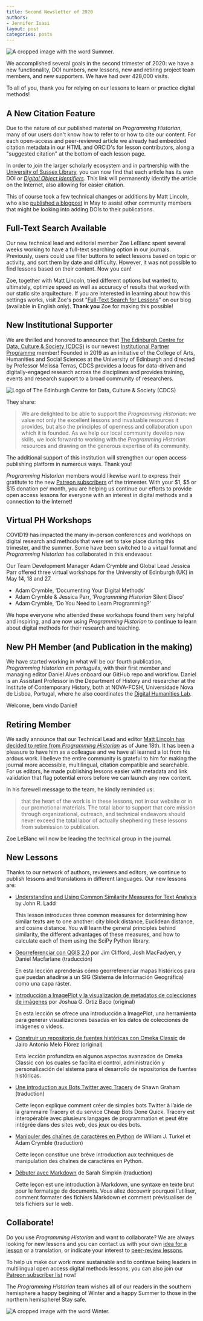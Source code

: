 ```yaml
---
title: Second Newsletter of 2020
authors: 
- Jennifer Isasi
layout: post
categories: posts
---
```


<img src="/images/blog/2020-07-01-newsletter/summer.jpg" alt="A cropped image with the word Summer." caption="Happy Summer to our audience in the northern hemisphere!"/>

We accomplished several goals in the second trimester of 2020: we have a new functionality, DOI numbers, new lessons, new and retiring project team members, and new supporters. We have had over 428,000 visits.

To all of you, thank you for relying on our lessons to learn or practice digital methods! 



## A New Citation Feature 

Due to the nature of our published material on *Programming Historian*, many of our users don't know how to refer to or how to cite our content. For each open-access and peer-reviewed article we already had embedded citation metadata in our HTML and ORCID's for lesson contributors, along a "suggested citation" at the bottom of each lesson page.  

In order to join the larger scholarly ecosystem and in partnership with the [University of Sussex Library](https://www.sussex.ac.uk/library/), you can now find that each article has its own DOI or [*Digital Object Identifiers*](https://www.doi.org/). This link will permanently identify the article on the Internet, also allowing for easier citation. 

This of course took a few technical changes or additions by Matt Lincoln, who also [published a blogpost](https://programminghistorian.org/posts/dois-for-ph) in May to assist other community members that might be looking into adding DOIs to their publications.



## Full-Text Search Available

Our new technical lead and editorial member Zoe LeBlanc spent several weeks working to have a full-text searching option in our journals. Previously, users could use filter buttons to select lessons based on topic or activity, and sort them by date and difficulty. However, it was not possible to find lessons based on their content. Now you can! 

Zoe, together with Matt Lincoln, tried different options but wanted to, ultimately, optimize speed as well as accuracy of results that worked with our static site arquitecture. If you are interested in learning about how this settings works, visit Zoe's post "[Full-Text Search for Lessons](https://programminghistorian.org/posts/full-text-search)" on our blog (available in English only). **Thank you** Zoe for making this possible!



## New Institutional Supporter 

We are thrilled and honored to announce that [The Edinburgh Centre for Data, Culture & Society (CDCS)](https://www.cdcs.ed.ac.uk) is our newest [Institutional Partner Programme](https://programminghistorian.org/en/support-us#institutional-partner-programme) member! Founded in 2019 as an initiative of the College of Arts, Humanities and Social Sciences at the University of Edinburgh and directed by Professor Melissa Terras, CDCS provides a locus for data-driven and digitally-engaged research across the disciplines and provides training, events and research support to a broad community of researchers. 

<img src="/images/blog/2020-07-01-newsletter/cdcs-uk-logo.png" alt="Logo of The Edinburgh Centre for Data, Culture & Society (CDCS)"/>

They share: 

> We are delighted to be able to support the *Programming Historian*: we value not only the excellent lessons and invaluable resources it provides, but also the principles of openness and collaboration upon which it is founded. As we help our local community develop new skills, we look forward to working with the *Programming Historian* resources and drawing on the generous expertise of its community. 

The additional support of this institution will strengthen our open access publishing platform in numerous ways. Thank you!

*Programming Historian* members would likewise want to express their gratitute to the new [Patreon subscribers](https://www.patreon.com/theprogramminghistorian) of the trimester. With your $1, $5 or $15 donation per month, you are helping us continue our efforts to provide open access lessons for everyone with an interest in digital methods and a connection to the Internet! 



## Virtual PH Workshops 

COVID19 has impacted the many in-person conferences and workhops on digital research and methods that were set to take place during this trimester, and the summer. Some have been switched to a virtual format and *Programming Historian* has collaborated in this endevaour. 

Our Team Development Manager Adam Crymble and Global Lead Jessica Parr offered three virtual workshops for the University of Edinburgh (UK) in May 14, 18 and 27.  

- Adam Crymble, ‘Documenting Your Digital Methods’
- Adam Crymble & Jessica Parr, ‘*Programming Historian* Silent Disco’
- Adam Crymble, ‘Do You Need to Learn Programming?’

We hope everyone who attended these workshops found them very helpful and inspiring, and are now using *Programming Historian* to continue to learn about digital methods for their research and teaching.



## New PH Member (and Publication in the making)

We have started working in what will be our fourth publication, *Programming Historian em português*, with their first member and managing editor Daniel Alves onboard our GitHub repo and workflow. Daniel is an Assistant Professor in the Department of History and researcher at the Institute of Contemporary History, both at NOVA-FCSH, Universidade Nova de Lisboa, Portugal, where he also coordinates the [Digital Humanities Lab](https://dhlab.fcsh.unl.pt). 

Welcome, bem vindo Daniel! 



## Retiring Member 

We sadly announce that our Technical Lead and editor [Matt Lincoln has decided to retire from *Programming Historian*](https://matthewlincoln.net/2020/06/18/leaving-programming-historian.html) as of June 18th. It has been a pleasure to have him as a colleague and we have all learned a lot from his ardous work. I believe the entire community is grateful to him for making the journal more accessible, multilingual, citation compatible and searchable. For us editors, he made publishing lessons easier with metadata and link validation that flag potential errors before we can launch any new content. 

In his farewell message to the team, he kindly reminded us: 

> that the heart of the work is in these lessons, not in our website or in our promotional materials. The total labor to support that core mission through organizational, outreach, and technical endeavors should never exceed the total labor of actually shepherding these lessons from submission to publication.

Zoe LeBlanc will now be leading the technical group in the journal.



## New Lessons

Thanks to our network of authors, reviewers and editors, we continue to publish lessons and translations in different languages. Our new lessons are: 

- [Understanding and Using Common Similarity Measures for Text Analysis](https://programminghistorian.org/en/lessons/common-similarity-measures) by John R. Ladd

  This lesson introduces three common measures for determining how similar texts are to one another: city block distance, Euclidean distance, and cosine distance. You will learn the general principles behind similarity, the different advantages of these measures, and how to calculate each of them using the SciPy Python library.

- [Georreferenciar con QGIS 2.0](https://programminghistorian.org/es/lecciones/georreferenciar-qgis) por Jim Clifford, Josh MacFadyen, y Daniel Macfarlane (traducción)

  En esta lección aprenderás cómo georreferenciar mapas históricos para que puedan añadirse a un SIG (Sistema de Información Geográfica) como una capa ráster.

- [Introducción a ImagePlot y la visualización de metadatos de colecciones de imágenes](https://programminghistorian.org/es/lecciones/introduccion-a-imageplot-y-la-visualizacion-de-metadatos) por Joshua G. Ortiz Baco (original)

  En esta lección se ofrece una introducción a ImagePlot, una herramienta para generar visualizaciones basadas en los datos de colecciones de imágenes o videos.

- [Construir un repositorio de fuentes históricas con Omeka Classic](https://programminghistorian.org/es/lecciones/construir-repositorio-de-fuentes) de Jairo Antonio Melo Flórez (original)

  Esta lección profundiza en algunos aspectos avanzados de Omeka Classic con los cuales se facilita el control, administración y personalización del sistema para el desarrollo de repositorios de fuentes históricas.

- [Une introduction aux Bots Twitter avec Tracery](https://programminghistorian.org/fr/lecons/intro-aux-bots-twitter) de Shawn Graham (traduction)

  Cette leçon explique comment créer de simples bots Twitter à l’aide de la grammaire Tracery et du service Cheap Bots Done Quick. Tracery est interopérable avec plusieurs langages de programmation et peut être intégrée dans des sites web, des jeux ou des bots.

- [Manipuler des chaînes de caractères en Python](https://programminghistorian.org/fr/lecons/manipuler-chaines-caracteres-python) de William J. Turkel et Adam Crymble (traduction)

  Cette leçon constitue une brève introduction aux techniques de manipulation des chaînes de caractères en Python.

- [Débuter avec Markdown](https://programminghistorian.org/fr/lecons/debuter-avec-markdown) de Sarah Simpkin (traduction)

  Cette leçon est une introduction à Markdown, une syntaxe en texte brut pour le formatage de documents. Vous allez découvrir pourquoi l’utiliser, comment formater des fichiers Markdown et comment prévisualiser de tels fichiers sur le web.

  

## Collaborate!

Do you use *Programming Historian* and want to collaborate? We are always looking for new lessons and you can contact us with your own [idea for a lesson](https://programminghistorian.org/en/author-guidelines) or a translation, or indicate your interest to [peer-review lessons](https://programminghistorian.org/en/reviewer-guidelines).

To help us make our work more sustainable and to continue being leaders in multilingual open access digital methods lessons, you can also join our [Patreon subscriber list](https://www.patreon.com/theprogramminghistorian) now!



The *Programming Historian* team wishes all of our readers in the southern hemisphere a happy begining of Winter and a happy Summer to those in the northern hemisphere! Stay safe. 

<img src="/images/blog/2020-07-01-newsletter/winter.jpg" alt="A cropped image with the word Winter." caption="Happy Spring to our audience in the southern hemisphere!"/>

